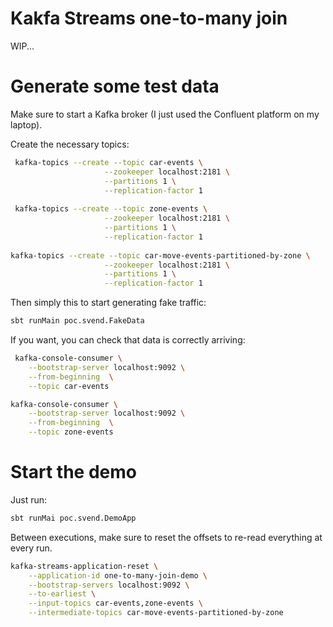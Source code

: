 # Kakfa Streams one-to-many join

WIP...

# Generate some test data

Make sure to start a Kafka broker (I just used the Confluent platform on my laptop).

Create the necessary topics:

```bash
 kafka-topics --create --topic car-events \
                     --zookeeper localhost:2181 \
                     --partitions 1 \
                     --replication-factor 1
 
 kafka-topics --create --topic zone-events \
                     --zookeeper localhost:2181 \
                     --partitions 1 \
                     --replication-factor 1
                      
kafka-topics --create --topic car-move-events-partitioned-by-zone \
                     --zookeeper localhost:2181 \
                     --partitions 1 \
                     --replication-factor 1
```

Then simply this to start generating fake traffic:

```bash
sbt runMain poc.svend.FakeData
```

If you want, you can check that data is correctly arriving: 

```bash
 kafka-console-consumer \
    --bootstrap-server localhost:9092 \
    --from-beginning  \
    --topic car-events

```

```bash
kafka-console-consumer \
    --bootstrap-server localhost:9092 \
    --from-beginning  \
    --topic zone-events
```


# Start the demo

Just run: 

```bash
sbt runMai poc.svend.DemoApp
```

Between executions, make sure to reset the offsets to re-read everything at every run. 

```bash
kafka-streams-application-reset \
    --application-id one-to-many-join-demo \
    --bootstrap-servers localhost:9092 \
    --to-earliest \
    --input-topics car-events,zone-events \
    --intermediate-topics car-move-events-partitioned-by-zone
```
